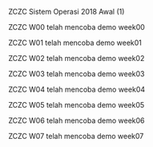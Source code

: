 ZCZC Sistem Operasi 2018 Awal (1)

ZCZC W00 telah mencoba demo week00

ZCZC W01 telah mencoba demo week01

ZCZC W02 telah mencoba demo week02

ZCZC W03 telah mencoba demo week03

ZCZC W04 telah mencoba demo week04

ZCZC W05 telah mencoba demo week05

ZCZC W06 telah mencoba demo week06

ZCZC W07 telah mencoba demo week07
